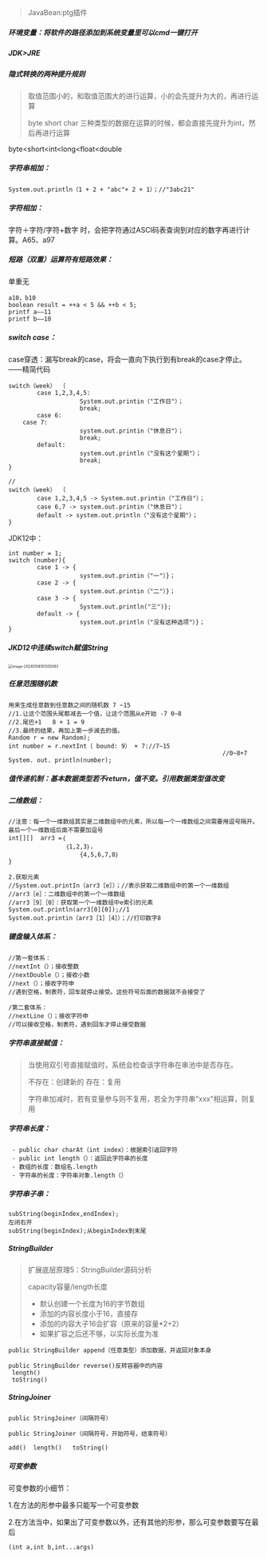 > JavaBean:ptg插件







##### 环境变量：将软件的路径添加到系统变量里可以cmd一键打开

##### JDK>JRE

##### 隐式转换的两种提升规则

> 取值范围小的，和取值范围大的进行运算，小的会先提升为大的，再进行运算
>
> byte short char 三种类型的数据在运算的时候，都会直接先提升为int，然后再进行运算

byte<short<int<long<float<double

##### 字符串相加：

```
System.out.println（1 + 2 + "abc"+ 2 + 1）；//"3abc21"
```

##### 字符相加：

字符＋字符/字符+数字 时，会把字符通过ASCI码表查询到对应的数字再进行计算。A65、a97

##### 短路（双重）运算符有短路效果：

单重无

```
a10，b10
boolean result = ++a < 5 && ++b < 5;
printf a——11
printf b——10
```

##### switch case：

case穿透：漏写break的case，将会一直向下执行到有break的case才停止。——精简代码

```
switch（week） ｛
		case 1,2,3,4,5: 
					System.out.printin（"工作日"）；
					break;
		case 6:
    case 7:
					system.out.printin（"休息日"）；
					break;
		default:
					system.out.println（"没有这个星期"）；
					break;
}

//
switch（week） ｛
		case 1,2,3,4,5 -> System.out.printin（"工作日"）；
		case 6,7 -> system.out.printin（"休息日"）；
		default -> system.out.println（"没有这个星期"）；
}

```

JDK12中：

```
int number = 1;
switch (number){
		case 1 -> {
					system.out.printin（"一"）}；
		case 2 -> {
					system.out.printin（"二"）}；
		case 3 -> {
					System.out.println("三")};
		default -> {
					system.out.println（"没有这种选项"）}；
}
```

##### JKD12中连续switch赋值String

<img src="https://picgo172.oss-cn-qingdao.aliyuncs.com/img/image-20240106101355083.png" alt="image-20240106101355083" style="zoom:50%;" />



##### 任意范围随机数

```
用来生成任意数到任意数之间的随机数 7 ~15
//1.让这个范围头尾都减去一个值，让这个范围从e开始 -7 0~8
//2.尾巴+1   8 + 1 = 9
//3.最终的结果，再加上第一步減去的值。
Random r = new Random);
int number = r.nextInt（ bound: 9） + 7://7~15
															//0~8+7
System. out. println(number);
```

##### 值传递机制：基本数据类型若不return，值不变。引用数据类型值改变

##### 二维数组：

```
//注意：每一个一维数组其实是二维数组中的元素，所以每一个一维数组之间需要用逗号隔开。最后一个一维数组后面不需要加逗号
int[][]  arr3 =｛
			  	｛1,2,3｝，
		 			{4,5,6,7,8｝
}
```

```
2.获取元素
//System.out.printIn（arr3［e］）；//表示获取二维数组中的第一个一维数组
//arr3［e］：二维数组中的第一个一维数组
//arr3［9］［0］：获取第一个一维数组中e索引的元素
System.out.println(arr3[0][0]);//1
System.out.printin（arr3［1］［4］）；//打印数字8
```

##### 键盘输入体系：

```
//第一套体系：
//nextInt（）；接收整数
//nextDouble（）；接收小数
//next（）；接收字符申
//遇到空格，制表符，回车就停止接受。这些符号后面的数据就不会接受了

/第二套体系：
//nextLine（）；接收字符申
//可以接收空格，制表符，遇到回车才停止接受数据
```

##### 字符串直接赋值：

> 当使用双引号直接赋值时，系统会检查该字符串在串池中是否存在。
>
> 不存在：创建新的   存在：复用
>
> 字符串加减时，若有变量参与则不复用，若全为字符串"xxx"相运算，则复用

##### 字符串长度：

 ```
  - public char charAt（int index）：根据索引返回字符
  - public int length（）：返回此字符串的长度
  - 数组的长度：数组名.length
  - 字符串的长度：字符串对象.length（）
 ```

#####   字符串子串：

```
subString(beginIndex,endIndex);
左闭右开
subString(beginIndex);从beginIndex到末尾
```

##### StringBuilder

> 扩展底层原理5：StringBuilder源码分析
>
> capacity容量/length长度
>
> - ﻿﻿默认创建一个长度为16的字节数组
> - ﻿﻿添加的内容长度小于16，直接存
> - ﻿﻿添加的内容大子16会扩容（原来的容量*2+2）
> - ﻿﻿如果扩容之后还不够，以实际长度为准

```
public StringBuilder append（任意类型）添加数据，并返回对象本身

public StringBuilder reverse()反转容器中的内容
 length()
 toString()
```

##### StringJoiner

```
public StringJoiner（间隔符号）

public StringJoiner（间隔符号，开始符号，结束符号）

add()  length()   toString()
```

##### 可变参数

可变参数的小细节：

1.在方法的形参中最多只能写一个可变参数

2.在方法当中，如果出了可变参数以外，还有其他的形参，那么可变参数要写在最后

```
(int a,int b,int...args)
```

